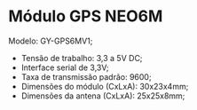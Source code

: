# Módulo GPS NEO6M

Modelo: GY-GPS6MV1;
- Tensão de trabalho: 3,3 a 5V DC;
- Interface serial de 3,3V;
- Taxa de transmissão padrão: 9600;
- Dimensões do módulo (CxLxA): 30x23x4mm;
- Dimensões da antena (CxLxA): 25x25x8mm;